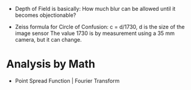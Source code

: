 - Depth of Field is basically: How much blur can be allowed until it becomes objectionable?

- Zeiss formula for Circle of Confusion: c = d/1730, d is the size of the image sensor
  The value 1730 is by measurement using a 35 mm camera, but it can change.
   
# Analysis by Math
- Point Spread Function | Fourier Transform